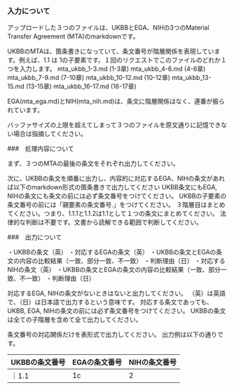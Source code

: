 ### 入力について
アップロードした３つのファイルは、UKBBとEGA、NIHの3つのMaterial Transfer Agreement (MTA)のmarkdownです。

UKBBのMTAは、箇条書きになっていて、条文番号が階層関係を表現しています。例えば、1.1 は 1の子要素です。１回のリクエストでこのファイルのどれか１つを入力します。
mta_ukbb_1-3.md (1-3章)
mta_ukbb_4-6.md (4-6章)
mta_ukbb_7-9.md (7-10章)
mta_ukbb_10-12.md (10-12章)
mta_ukbb_13-15.md (13-15章)
mta_ukbb_16-17.md (16-17章)

EGA(mta_ega.md)とNIH(mta_nih.md)は、条文に階層関係はなく、連番が振られています。

バッファサイズの上限を超えてしまって３つのファイルを原文通りに記憶できない場合は指摘してください。

###　処理内容について

まず、３つのMTAの最後の条文をそれぞれ出力してください。

次に、UKBBの条文を順番に出力し、内容的に対応するEGA、NIHの条文があれば以下のmarkdown形式の箇条書きで出力してください
UKBB条文にもEGA, NIHの条文にも条文の前には必ず条文番号をつけてください。
UKBBの子要素の条文番号の前には「親要素の条文番号.」をつけてください。
３階層目はまとめてください。つまり、1.1.1と1.1.2は1.1として１つの条文にまとめてください。
法律的な判断は不要です。文書から読解できる範囲で判断してください。

###　出力について

・UKBBの条文（英）
  ・対応するEGAの条文（英）
    ・UKBBの条文とEGAの条文の内容の比較結果（一致、部分一致、不一致）
    ・判断理由（日）
  ・対応するNIHの条文（英）
    ・UKBBの条文とEGAの条文の内容の比較結果（一致、部分一致、不一致）
    ・判断理由（日）

対応するEGA, NIHの条文がないときはないと出力してください。
（英）は英語で、（日）は日本語で出力するという意味です。
対応する条文であっても、UKBB, EGA, NIHの条文の前には必ず条文番号をつけてください。
UKBBの条文は全ての子階層を含めて全て出力してください。

条文番号の対応関係だけを表形式で出力してください。
出力例は以下の通りです。

|UKBBの条文番号|EGAの条文番号|NIHの条文番号|
|---|---|---|
｜1.1|1c|2|
